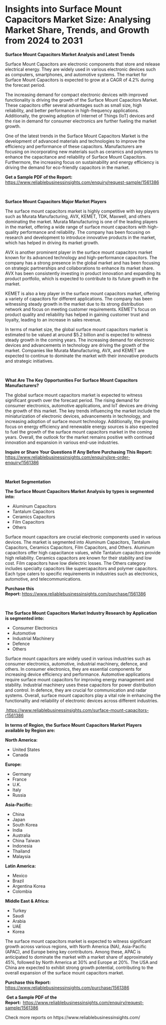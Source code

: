 <p><h1>Insights into Surface Mount Capacitors Market Size: Analysing Market Share, Trends, and Growth from 2024 to 2031</h1></p><p><strong>Surface Mount Capacitors Market Analysis and Latest Trends</strong></p>
<p><p>Surface Mount Capacitors are electronic components that store and release electrical energy. They are widely used in various electronic devices such as computers, smartphones, and automotive systems. The market for Surface Mount Capacitors is expected to grow at a CAGR of 4.2% during the forecast period. </p><p>The increasing demand for compact electronic devices with improved functionality is driving the growth of the Surface Mount Capacitors Market. These capacitors offer several advantages such as small size, high reliability, and better performance in high-frequency applications. Additionally, the growing adoption of Internet of Things (IoT) devices and the rise in demand for consumer electronics are further fueling the market growth.</p><p>One of the latest trends in the Surface Mount Capacitors Market is the development of advanced materials and technologies to improve the efficiency and performance of these capacitors. Manufacturers are focusing on incorporating new materials such as ceramics and polymers to enhance the capacitance and reliability of Surface Mount Capacitors. Furthermore, the increasing focus on sustainability and energy efficiency is driving the demand for eco-friendly capacitors in the market.</p></p>
<p><strong>Get a Sample PDF of the Report:&nbsp;</strong> <a href="https://www.reliablebusinessinsights.com/enquiry/request-sample/1561386">https://www.reliablebusinessinsights.com/enquiry/request-sample/1561386</a></p>
<p>&nbsp;</p>
<p><strong>Surface Mount Capacitors Major Market Players</strong></p>
<p><p>The surface mount capacitors market is highly competitive with key players such as Murata Manufacturing, AVX, KEMET, TDK, Maxwell, and others dominating the market. Murata Manufacturing is one of the leading players in the market, offering a wide range of surface mount capacitors with high-quality performance and reliability. The company has been focusing on research and development to introduce innovative products in the market, which has helped in driving its market growth.</p><p>AVX is another prominent player in the surface mount capacitors market known for its advanced technology and high-performance capacitors. The company has a strong presence in the global market and has been focusing on strategic partnerships and collaborations to enhance its market share. AVX has been consistently investing in product innovation and expanding its product portfolio, which is expected to contribute to its future growth in the market.</p><p>KEMET is also a key player in the surface mount capacitors market, offering a variety of capacitors for different applications. The company has been witnessing steady growth in the market due to its strong distribution network and focus on meeting customer requirements. KEMET's focus on product quality and reliability has helped in gaining customer trust and loyalty, leading to an increase in sales revenue.</p><p>In terms of market size, the global surface mount capacitors market is estimated to be valued at around $5.2 billion and is expected to witness steady growth in the coming years. The increasing demand for electronic devices and advancements in technology are driving the growth of the market. Companies like Murata Manufacturing, AVX, and KEMET are expected to continue to dominate the market with their innovative products and strategic initiatives.</p></p>
<p>&nbsp;</p>
<p><strong>What Are The Key Opportunities For Surface Mount Capacitors Manufacturers?</strong></p>
<p><p>The global surface mount capacitors market is expected to witness significant growth over the forecast period. The rising demand for consumer electronics, automotive applications, and IoT devices are driving the growth of this market. The key trends influencing the market include the miniaturization of electronic devices, advancements in technology, and increasing adoption of surface mount technology. Additionally, the growing focus on energy efficiency and renewable energy sources is also expected to fuel the growth of the surface mount capacitors market in the coming years. Overall, the outlook for the market remains positive with continued innovation and expansion in various end-use industries.</p></p>
<p><strong>Inquire or Share Your Questions If Any Before Purchasing This Report:</strong> <a href="https://www.reliablebusinessinsights.com/enquiry/pre-order-enquiry/1561386">https://www.reliablebusinessinsights.com/enquiry/pre-order-enquiry/1561386</a></p>
<p>&nbsp;</p>
<p><strong>Market Segmentation</strong></p>
<p><strong>The Surface Mount Capacitors Market Analysis by types is segmented into:</strong></p>
<p><ul><li>Aluminum Capacitors</li><li>Tantalum Capacitors</li><li>Ceramics Capacitors</li><li>Film Capacitors</li><li>Others</li></ul></p>
<p><p>Surface mount capacitors are crucial electronic components used in various devices. The market is segmented into Aluminum Capacitors, Tantalum Capacitors, Ceramics Capacitors, Film Capacitors, and Others. Aluminum capacitors offer high capacitance values, while Tantalum capacitors provide high reliability. Ceramics capacitors are known for their stability and low cost. Film capacitors have low dielectric losses. The Others category includes specialty capacitors like supercapacitors and polymer capacitors. Each type caters to specific requirements in industries such as electronics, automotive, and telecommunications.</p></p>
<p><strong>Purchase this Report:&nbsp;</strong><a href="https://www.reliablebusinessinsights.com/purchase/1561386">https://www.reliablebusinessinsights.com/purchase/1561386</a></p>
<p>&nbsp;</p>
<p><strong>The Surface Mount Capacitors Market Industry Research by Application is segmented into:</strong></p>
<p><ul><li>Consumer Electronics</li><li>Automotive</li><li>Industrial Machinery</li><li>Defence</li><li>Others</li></ul></p>
<p><p>Surface mount capacitors are widely used in various industries such as consumer electronics, automotive, industrial machinery, defence, and others. In consumer electronics, they are essential components for increasing device efficiency and performance. Automotive applications require surface mount capacitors for improving energy management and stability. Industrial machinery uses these capacitors for power distribution and control. In defence, they are crucial for communication and radar systems. Overall, surface mount capacitors play a vital role in enhancing the functionality and reliability of electronic devices across different industries.</p></p>
<p><a href="https://www.reliablebusinessinsights.com/surface-mount-capacitors-r1561386">&nbsp;https://www.reliablebusinessinsights.com/surface-mount-capacitors-r1561386</a></p>
<p><strong>In terms of Region, the Surface Mount Capacitors Market Players available by Region are:</strong></p>
<p>
    <p> <strong> North America: </strong>
        <ul>
            <li>United States</li>
            <li>Canada</li>
        </ul>
        </p> 
    <p> <strong> Europe: </strong>
        <ul>
            <li>Germany</li>
            <li>France</li>
            <li>U.K.</li>
            <li>Italy</li>
            <li>Russia</li>
        </ul>
        </p> 
    <p> <strong> Asia-Pacific: </strong>
        <ul>
            <li>China</li>
            <li>Japan</li>
            <li>South Korea</li>
            <li>India</li>
            <li>Australia</li>
            <li>China Taiwan</li>
            <li>Indonesia</li>
            <li>Thailand</li>
            <li>Malaysia</li>
        </ul>
        </p> 
    <p> <strong> Latin America: </strong>
        <ul>
            <li>Mexico</li>
            <li>Brazil</li>
            <li>Argentina Korea</li>
            <li>Colombia</li>
        </ul>
        </p> 
    <p> <strong> Middle East & Africa: </strong>
        <ul>
            <li>Turkey</li>
            <li>Saudi</li>
            <li>Arabia</li>
            <li>UAE</li>
            <li>Korea</li>
        </ul>
    </p>
    </p>
<p><p>The surface mount capacitors market is expected to witness significant growth across various regions, with North America (NA), Asia-Pacific (APAC), and Europe being key contributors. Among these, APAC is anticipated to dominate the market with a market share of approximately 45%, followed by North America at 30% and Europe at 20%. The USA and China are expected to exhibit strong growth potential, contributing to the overall expansion of the surface mount capacitors market.</p></p>
<p><strong>Purchase this Report: </strong><a href="https://www.reliablebusinessinsights.com/purchase/1561386">https://www.reliablebusinessinsights.com/purchase/1561386</a></p>
<p>&nbsp;<strong>Get a Sample PDF of the Report:&nbsp;&nbsp;</strong><a href="https://www.reliablebusinessinsights.com/enquiry/request-sample/1561386">https://www.reliablebusinessinsights.com/enquiry/request-sample/1561386</a></p>
<p><strong></strong></p>
<p>Check more reports on https://www.reliablebusinessinsights.com/</p>